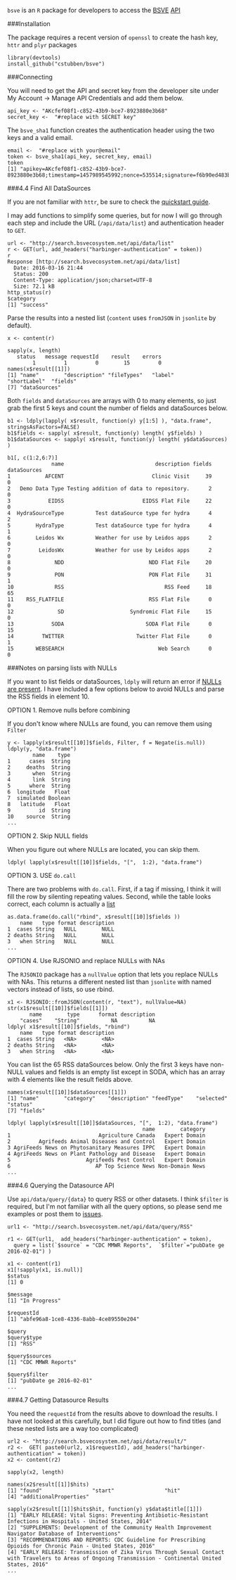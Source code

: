 `bsve` is an `R` package for developers to access the
[BSVE](http://developer.bsvecosystem.net) [API](http://developer.bsvecosystem.net/wp/tutorials/bsve-data-api)


###Installation

The package requires a recent version of `openssl` to create the hash
key, `httr` and `plyr` packages 

```
library(devtools)
install_github("cstubben/bsve")
```

###Connecting

You will need to get the API and secret key from the developer site
under My Account -> Manage API Credentials and add them below.

```
api_key <- "AKcfef08f1-c852-43b9-bce7-8923880e3b68"
secret_key <-  "#replace with SECRET key"
```

The `bsve_sha1` function creates the authentication header using the
two keys and a valid email.

```
email <-  "#replace with your@email"
token <- bsve_sha1(api_key, secret_key, email)
token
[1] "apikey=AKcfef08f1-c852-43b9-bce7-8923880e3b68;timestamp=1457989545992;nonce=535514;signature=f6b90ed483b37..."
```


###4.4 Find All DataSources

If you are not familiar with `httr`, be sure to check the [quickstart
guide](https://github.com/hadley/httr/blob/master/vignettes/quickstart.Rmd).

I may add functions to simplify some queries, but for now I will
go through each step and include the URL  (`/api/data/list`)  and  authentication header to `GET`.

```
url <- "http://search.bsvecosystem.net/api/data/list"
r <- GET(url, add_headers("harbinger-authentication" = token))
r
Response [http://search.bsvecosystem.net/api/data/list]
  Date: 2016-03-16 21:44
  Status: 200
  Content-Type: application/json;charset=UTF-8
  Size: 72.1 kB
http_status(r)
$category
[1] "success"
```

Parse the results into a nested list (`content` uses `fromJSON` in
`jsonlite` by default).
```
x <- content(r)

sapply(x, length)
   status   message requestId    result    errors 
        1         1         0        15         0 
names(x$result[[1]])
[1] "name"        "description" "fileTypes"   "label"       "shortLabel"  "fields"     
[7] "dataSources"
```

Both `fields` and `dataSources` are arrays with 0 to many elements, so just grab the first 5 keys and count the number of fields
and dataSources below.

```
b1 <- ldply(lapply( x$result, function(y) y[1:5] ), "data.frame",
stringsAsFactors=FALSE)
b1$fields <- sapply( x$result, function(y) length( y$fields) )
b1$dataSources <- sapply( x$result, function(y) length( y$dataSources) )

b1[, c(1:2,6:7)]
              name                             description fields dataSources
1           AFCENT                            Clinic Visit     39           0
2   Demo Data Type Testing addition of data to repository.      2           0
3            EIDSS                         EIDSS Flat File     22           0
4  HydraSourceType          Test dataSource type for hydra      4           2
5        HydraType          Test dataSource type for hydra      4           1
6        Leidos Wx          Weather for use by Leidos apps      2           0
7         LeidosWx          Weather for use by Leidos apps      2           0
8              NDD                           NDD Flat File     20           0
9              PON                           PON Flat File     31           1
10             RSS                                RSS Feed     18          65
11    RSS_FLATFILE                           RSS Flat File      0           0
12              SD                     Syndromic Flat File     15           0
13            SODA                          SODA Flat File      0          15
14         TWITTER                       Twitter Flat File      0           1
15       WEBSEARCH                              Web Search      0           0
```


###Notes on parsing lists with NULLs

If you want to list fields or dataSources, `ldply` will return an error if [NULLs are present](http://stackoverflow.com/questions/15793759/convert-r-list-to-dataframe-with-missing-null-elements). I have included a few options below to avoid NULLs and parse the RSS
fields in element 10.

OPTION 1. Remove nulls before combining

If you don't know where NULLs are found, you can remove them
using `Filter`

```
y <- lapply(x$result[[10]]$fields, Filter, f = Negate(is.null))
ldply(y, "data.frame")
        name    type
1      cases  String
2     deaths  String
3       when  String
4       link  String
5      where  String
6  longitude   Float
7  simulated Boolean
8   latitude   Float
9         id  String
10    source  String
...
```

OPTION 2.  Skip NULL fields

When you figure out where NULLs are located, you can skip them.
```
ldply( lapply(x$result[[10]]$fields, "[",  1:2), "data.frame")
```

OPTION 3. USE `do.call`

There are two problems with `do.call`.  First, if a tag if missing, I think it
 will fill the row by silenting repeating values.  Second, while the table
 looks correct, each column is actually a
 [list](https://stat.ethz.ch/pipermail/r-help//2012-November/340399.html)
 
```
as.data.frame(do.call("rbind", x$result[[10]]$fields ))
    name   type format description
1  cases String   NULL        NULL
2 deaths String   NULL        NULL
3   when String   NULL        NULL
...
```

OPTION 4.   Use RJSONIO and replace NULLs with NAs

The `RJSONIO` package has a `nullValue` option that lets you replace NULLs with NAs.
This returns a different nested list than `jsonlite` with named vectors
instead of lists, so use rbind.

```
x1 <- RJSONIO::fromJSON(content(r, "text"), nullValue=NA)
str(x1$result[[10]]$fields[[1]])
       name        type      format description 
    "cases"    "String"          NA          NA 
ldply( x1$result[[10]]$fields, "rbind")  
    name   type format description
1  cases String   <NA>        <NA>
2 deaths String   <NA>        <NA>
3   when String   <NA>        <NA>
```


You can list the 65 RSS dataSources below.  Only the first 3 keys have
non-NULL values and fields is an empty list except in SODA, which has
an array with 4 elements like the result fields above. 

```
names(x$result[[10]]$dataSources[[1]])
[1] "name"        "category"    "description" "feedType"    "selected"    "status"     
[7] "fields"     

ldply( lapply(x$result[[10]]$dataSources, "[",  1:2), "data.frame")
                                           name        category
1                            Agriculture Canada   Expert Domain
2         Agrifeeds Animal Diseases and Control   Expert Domain
3 AgriFeeds News on Phytosanitary Measures IPPC   Expert Domain
4 AgriFeeds News on Plant Pathology and Disease   Expert Domain
5                        Agrifeeds Pest Control   Expert Domain
6                           AP Top Science News Non-Domain News
...
```

###4.6 Querying the Datasource API

Use `api/data/query/{data}` to query RSS or other datasets.  I think `$filter` is required, but I'm not familiar with all the query options, so please send me examples or post them to [issues](https://github.com/cstubben/bsve/issues/1).

```
url1 <- "http://search.bsvecosystem.net/api/data/query/RSS"

r1 <- GET(url1,  add_headers("harbinger-authentication" = token),
  query = list(`$source` = "CDC MMWR Reports",  `$filter`="pubDate ge 2016-02-01") )

x1 <- content(r1)
x1[!sapply(x1, is.null)]
$status
[1] 0

$message
[1] "In Progress"

$requestId
[1] "abfe96a8-1ce8-4336-8abb-4ce89550e204"

$query
$query$type
[1] "RSS"

$query$sources
[1] "CDC MMWR Reports"

$query$filter
[1] "pubDate ge 2016-02-01"
...
```


###4.7 Getting Datasource Results

You need the `requestId` from the results above to download the
results.  I have not looked at this carefully, but I did figure out
how to find titles (and these nested lists are a way too complicated)

```
url2 <- "http://search.bsvecosystem.net/api/data/result/"
r2 <-  GET( paste0(url2, x1$requestId), add_headers("harbinger-authentication" = token))
x2 <- content(r2)

sapply(x2, length)

names(x2$result[[1]]$hits)
[1] "found"                "start"                "hit"                 
[4] "additionalProperties"

sapply(x2$result[[1]]$hits$hit, function(y) y$data$title[[1]])
[1] "EARLY RELEASE: Vital Signs: Preventing Antibiotic-Resistant Infections in Hospitals - United States, 2014" 
[2] "SUPPLEMENTS: Development of the Community Health Improvement Navigator Database of Interventions" 
[3] "RECOMMENDATIONS AND REPORTS: CDC Guideline for Prescribing Opioids for Chronic Pain - United States, 2016" 
[4] "EARLY RELEASE: Transmission of Zika Virus Through Sexual Contact with Travelers to Areas of Ongoing Transmission - Continental United States, 2016"
...
```
